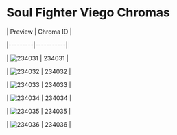 # Soul Fighter Viego Chromas


| Preview | Chroma ID |

|---------|-----------|

| ![234031](https://raw.communitydragon.org/latest/plugins/rcp-be-lol-game-data/global/default/v1/champion-chroma-images/234/234031.png) | 234031 |

| ![234032](https://raw.communitydragon.org/latest/plugins/rcp-be-lol-game-data/global/default/v1/champion-chroma-images/234/234032.png) | 234032 |

| ![234033](https://raw.communitydragon.org/latest/plugins/rcp-be-lol-game-data/global/default/v1/champion-chroma-images/234/234033.png) | 234033 |

| ![234034](https://raw.communitydragon.org/latest/plugins/rcp-be-lol-game-data/global/default/v1/champion-chroma-images/234/234034.png) | 234034 |

| ![234035](https://raw.communitydragon.org/latest/plugins/rcp-be-lol-game-data/global/default/v1/champion-chroma-images/234/234035.png) | 234035 |

| ![234036](https://raw.communitydragon.org/latest/plugins/rcp-be-lol-game-data/global/default/v1/champion-chroma-images/234/234036.png) | 234036 |